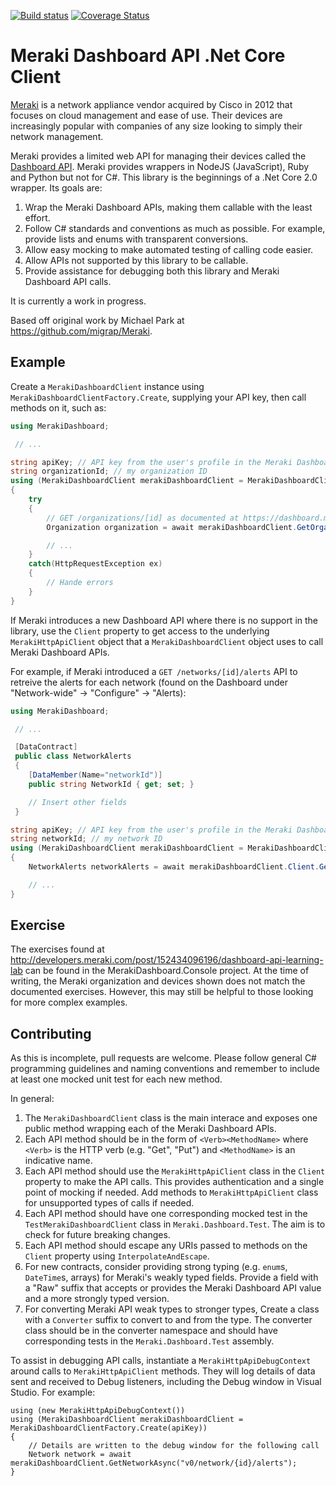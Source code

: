 [![Build status](https://ci.appveyor.com/api/projects/status/u5n74r69je9h3ha0/branch/master?svg=true)](https://ci.appveyor.com/project/anthonylangsworth/merakidashboard/branch/master)
[![Coverage Status](https://coveralls.io/repos/github/anthonylangsworth/MerakiDashboard/badge.svg?branch=master)](https://coveralls.io/github/anthonylangsworth/MerakiDashboard?branch=master)

# Meraki Dashboard API .Net Core Client

[Meraki](http://meraki.cisco.com) is a network appliance vendor acquired by Cisco in 2012 that focuses on 
cloud management and ease of use. Their devices are increasingly popular with companies of any size looking
to simply their network management.

Meraki provides a limited web API for managing their devices called the [Dashboard API](https://dashboard.meraki.com/api_docs). 
Meraki provides wrappers in NodeJS (JavaScript), Ruby and Python but not for C#. This library is the 
beginnings of a .Net Core 2.0 wrapper. Its goals are:
1. Wrap the Meraki Dashboard APIs, making them callable with the least effort.
1. Follow C# standards and conventions as much as possible. For example, provide lists and enums with transparent conversions.
1. Allow easy mocking to make automated testing of calling code easier.
1. Allow APIs not supported by this library to be callable.
1. Provide assistance for debugging both this library and Meraki Dashboard API calls.

It is currently a work in progress.

Based off original work by Michael Park at https://github.com/migrap/Meraki.

## Example

Create a `MerakiDashboardClient` instance using `MerakiDashboardClientFactory.Create`, supplying your API key, 
then call methods on it, such as:

``` C#
using MerakiDashboard;

 // ...

string apiKey; // API key from the user's profile in the Meraki Dashboard
string organizationId; // my organization ID
using (MerakiDashboardClient merakiDashboardClient = MerakiDashboardClientFactory.Create(apiKey))
{
	try
	{
		// GET /organizations/[id] as documented at https://dashboard.meraki.com/api_docs#return-an-organization
		Organization organization = await merakiDashboardClient.GetOrganizationAsync(organizationId);

		// ...
	}
	catch(HttpRequestException ex)
	{
		// Hande errors
	}
}
```

If Meraki introduces a new Dashboard API where there is no support in the library, use the `Client` 
property to get access to the underlying `MerakiHttpApiClient` object that a `MerakiDashboardClient`
object uses to call Meraki Dashboard APIs.

For example, if Meraki introduced a `GET /networks/[id]/alerts` API to retreive the alerts
for each network (found on the Dashboard under "Network-wide" -> "Configure" -> "Alerts):

``` C#
using MerakiDashboard;

 // ...

 [DataContract]
 public class NetworkAlerts
 {
	[DataMember(Name="networkId")]
	public string NetworkId { get; set; }

	// Insert other fields
 }

string apiKey; // API key from the user's profile in the Meraki Dashboard
string networkId; // my network ID
using (MerakiDashboardClient merakiDashboardClient = MerakiDashboardClientFactory.Create(apiKey))
{
	NetworkAlerts networkAlerts = await merakiDashboardClient.Client.GetAsync<NetworkAlerts>("v0/network/{id}/alerts");

	// ...
}
```

## Exercise

The exercises found at http://developers.meraki.com/post/152434096196/dashboard-api-learning-lab can be found 
in the MerakiDashboard.Console project. At the time of writing, the Meraki organization and devices shown does
not match the documented exercises. However, this may still be helpful to those looking for more complex
examples.

## Contributing

As this is incomplete, pull requests are welcome. Please follow general C# programming guidelines and naming
conventions and remember to include at least one mocked unit test for each new method.

In general:
1. The `MerakiDashboardClient` class is the main interace and exposes one public method wrapping each of the Meraki Dashboard APIs.
1. Each API method should be in the form of `<Verb><MethodName>` where `<Verb>` is the HTTP verb (e.g. "Get", "Put") and `<MethodName>` is an indicative name.
1. Each API method should use the `MerakiHttpApiClient` class in the `Client` property to make the API calls. This provides authentication and a single point of mocking if needed. Add methods to `MerakiHttpApiClient` class for unsupported types of calls if needed.
1. Each API method should have one corresponding mocked test in the `TestMerakiDashboardClient` class in `Meraki.Dashboard.Test`. The aim is to check for future breaking changes.
1. Each API method should escape any URIs passed to methods on the `Client` property using `InterpolateAndEscape`.
1. For new contracts, consider providing strong typing (e.g. `enum`s, `DateTime`s, arrays) for Meraki's weakly typed fields. Provide a field with a "Raw" suffix that accepts or provides the Meraki Dashboard API value and a more strongly typed version.
1. For converting Meraki API weak types to stronger types, Create a class with a `Converter` suffix to convert to and from the type. The converter class should be in the converter namespace and should have corresponding tests in the `Meraki.Dashboard.Test` assembly.

To assist in debugging API calls, instantiate a `MerakiHttpApiDebugContext` around calls to `MerakiHttpApiClient` 
methods. They will log details of data sent and received to Debug listeners, including the Debug window in 
Visual Studio. For example:

```
using (new MerakiHttpApiDebugContext())
using (MerakiDashboardClient merakiDashboardClient = MerakiDashboardClientFactory.Create(apiKey))
{
	// Details are written to the debug window for the following call
	Network network = await merakiDashboardClient.GetNetworkAsync("v0/network/{id}/alerts");
}
```